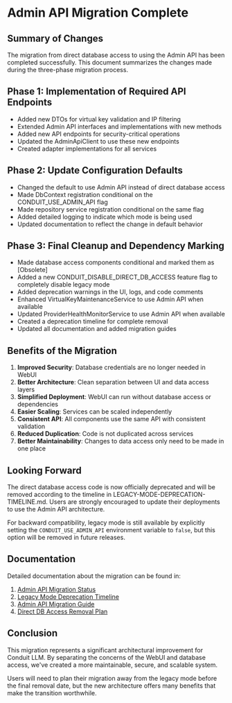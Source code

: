 # Admin API Migration Complete

## Summary of Changes

The migration from direct database access to using the Admin API has been completed successfully. This document summarizes the changes made during the three-phase migration process.

## Phase 1: Implementation of Required API Endpoints

- Added new DTOs for virtual key validation and IP filtering
- Extended Admin API interfaces and implementations with new methods
- Added new API endpoints for security-critical operations
- Updated the AdminApiClient to use these new endpoints
- Created adapter implementations for all services

## Phase 2: Update Configuration Defaults

- Changed the default to use Admin API instead of direct database access
- Made DbContext registration conditional on the CONDUIT_USE_ADMIN_API flag
- Made repository service registration conditional on the same flag
- Added detailed logging to indicate which mode is being used
- Updated documentation to reflect the change in default behavior

## Phase 3: Final Cleanup and Dependency Marking

- Made database access components conditional and marked them as [Obsolete]
- Added a new CONDUIT_DISABLE_DIRECT_DB_ACCESS feature flag to completely disable legacy mode
- Added deprecation warnings in the UI, logs, and code comments
- Enhanced VirtualKeyMaintenanceService to use Admin API when available
- Updated ProviderHealthMonitorService to use Admin API when available
- Created a deprecation timeline for complete removal
- Updated all documentation and added migration guides

## Benefits of the Migration

1. **Improved Security**: Database credentials are no longer needed in WebUI
2. **Better Architecture**: Clean separation between UI and data access layers
3. **Simplified Deployment**: WebUI can run without database access or dependencies
4. **Easier Scaling**: Services can be scaled independently
5. **Consistent API**: All components use the same API with consistent validation
6. **Reduced Duplication**: Code is not duplicated across services
7. **Better Maintainability**: Changes to data access only need to be made in one place

## Looking Forward

The direct database access code is now officially deprecated and will be removed according to the timeline in LEGACY-MODE-DEPRECATION-TIMELINE.md. Users are strongly encouraged to update their deployments to use the Admin API architecture.

For backward compatibility, legacy mode is still available by explicitly setting the `CONDUIT_USE_ADMIN_API` environment variable to `false`, but this option will be removed in future releases.

## Documentation

Detailed documentation about the migration can be found in:

1. [Admin API Migration Status](docs/ADMIN-API-MIGRATION-STATUS.md)
2. [Legacy Mode Deprecation Timeline](docs/LEGACY-MODE-DEPRECATION-TIMELINE.md)
3. [Admin API Migration Guide](docs/admin-api-migration-guide.md)
4. [Direct DB Access Removal Plan](docs/DIRECT-DB-ACCESS-REMOVAL-PLAN.md)

## Conclusion

This migration represents a significant architectural improvement for Conduit LLM. By separating the concerns of the WebUI and database access, we've created a more maintainable, secure, and scalable system.

Users will need to plan their migration away from the legacy mode before the final removal date, but the new architecture offers many benefits that make the transition worthwhile.
